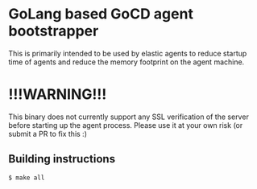 # GoLang based GoCD agent bootstrapper

This is primarily intended to be used by elastic agents to reduce startup time of agents and reduce the memory footprint on the agent machine.

# !!!WARNING!!!

This binary does not currently support any SSL verification of the server before starting up the agent process. Please use it at your own risk (or submit a PR to fix this :)

## Building instructions

```
$ make all
```
